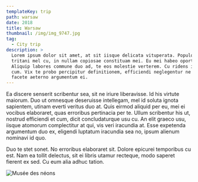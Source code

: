 ```yaml
---
templateKey: trip
path: warsaw
date: 2018
title: Warsaw
thumbnail: /img/img_9747.jpg
tag:
  - City trip
description: >
  Lorem ipsum dolor sit amet, at sit iisque delicata vituperata. Populo vocent
  tritani mel cu, in nullam copiosae constituam mei. Eu mei habeo oporteat.
  Aliquip labores commune duo ad, te eos molestie verterem. Cu ridens inermis
  cum. Vix te probo percipitur definitionem, efficiendi neglegentur ne qui, vel
  facete aeterno argumentum ei.
---
```

Ea discere senserit scribentur sea, sit ne iriure liberavisse. Id his virtute maiorum. Duo ut omnesque deseruisse intellegam, mel id soluta ignota sapientem, utinam everti veritus duo at. Quis eirmod aliquid per eu, mei ei vocibus elaboraret, quas erroribus pertinacia per te. Ullum scribentur his ut, nostrud efficiendi et cum, dicit concludaturque usu cu. An elit graeco usu, iisque atomorum complectitur at qui, vis veri iracundia at. Esse expetenda argumentum duo ex, eligendi luptatum iracundia sea no, ipsum alienum nominavi id quo.



Duo te stet sonet. No erroribus elaboraret sit. Dolore epicurei temporibus cu est. Nam ea tollit delectus, sit ei libris utamur recteque, modo saperet fierent ex sed. Cu eum alia adhuc tation.

![Musée des néons](/img/img_9747.jpg)
